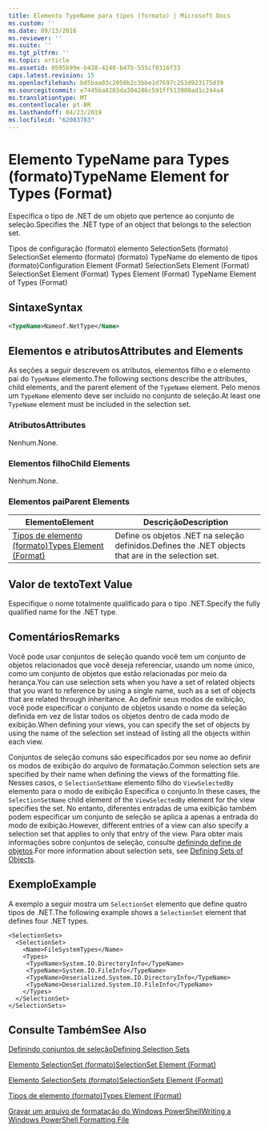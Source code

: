 ```yaml
---
title: Elemento TypeName para tipos (formato) | Microsoft Docs
ms.custom: ''
ms.date: 09/13/2016
ms.reviewer: ''
ms.suite: ''
ms.tgt_pltfrm: ''
ms.topic: article
ms.assetid: 0595b99e-b438-4240-b47b-555cf0316f33
caps.latest.revision: 15
ms.openlocfilehash: bd5baa03c2050b2c3bbe1d7697c253d923175d39
ms.sourcegitcommit: e7445ba8203da304286c591ff513900ad1c244a4
ms.translationtype: MT
ms.contentlocale: pt-BR
ms.lasthandoff: 04/23/2019
ms.locfileid: "62083783"
---
```

# <a name="typename-element-for-types-format"></a><span data-ttu-id="c60c9-102">Elemento TypeName para Types (formato)</span><span class="sxs-lookup"><span data-stu-id="c60c9-102">TypeName Element for Types (Format)</span></span>

<span data-ttu-id="c60c9-103">Especifica o tipo de .NET de um objeto que pertence ao conjunto de seleção.</span><span class="sxs-lookup"><span data-stu-id="c60c9-103">Specifies the .NET type of an object that belongs to the selection set.</span></span>

<span data-ttu-id="c60c9-104">Tipos de configuração (formato) elemento SelectionSets (formato) SelectionSet elemento (formato) (formato) TypeName do elemento de tipos (formato)</span><span class="sxs-lookup"><span data-stu-id="c60c9-104">Configuration Element (Format) SelectionSets Element (Format) SelectionSet Element (Format) Types Element (Format) TypeName Element of Types (Format)</span></span>

## <a name="syntax"></a><span data-ttu-id="c60c9-105">Sintaxe</span><span class="sxs-lookup"><span data-stu-id="c60c9-105">Syntax</span></span>

```xml
<TypeName>Nameof.NetType</Name>
```

## <a name="attributes-and-elements"></a><span data-ttu-id="c60c9-106">Elementos e atributos</span><span class="sxs-lookup"><span data-stu-id="c60c9-106">Attributes and Elements</span></span>

<span data-ttu-id="c60c9-107">As seções a seguir descrevem os atributos, elementos filho e o elemento pai do `TypeName` elemento.</span><span class="sxs-lookup"><span data-stu-id="c60c9-107">The following sections describe the attributes, child elements, and the parent element of the `TypeName` element.</span></span> <span data-ttu-id="c60c9-108">Pelo menos um `TypeName` elemento deve ser incluído no conjunto de seleção.</span><span class="sxs-lookup"><span data-stu-id="c60c9-108">At least one `TypeName` element must be included in the selection set.</span></span>

### <a name="attributes"></a><span data-ttu-id="c60c9-109">Atributos</span><span class="sxs-lookup"><span data-stu-id="c60c9-109">Attributes</span></span>

<span data-ttu-id="c60c9-110">Nenhum.</span><span class="sxs-lookup"><span data-stu-id="c60c9-110">None.</span></span>

### <a name="child-elements"></a><span data-ttu-id="c60c9-111">Elementos filho</span><span class="sxs-lookup"><span data-stu-id="c60c9-111">Child Elements</span></span>

<span data-ttu-id="c60c9-112">Nenhum.</span><span class="sxs-lookup"><span data-stu-id="c60c9-112">None.</span></span>

### <a name="parent-elements"></a><span data-ttu-id="c60c9-113">Elementos pai</span><span class="sxs-lookup"><span data-stu-id="c60c9-113">Parent Elements</span></span>

|<span data-ttu-id="c60c9-114">Elemento</span><span class="sxs-lookup"><span data-stu-id="c60c9-114">Element</span></span>|<span data-ttu-id="c60c9-115">Descrição</span><span class="sxs-lookup"><span data-stu-id="c60c9-115">Description</span></span>|
|-------------|-----------------|
|[<span data-ttu-id="c60c9-116">Tipos de elemento (formato)</span><span class="sxs-lookup"><span data-stu-id="c60c9-116">Types Element (Format)</span></span>](./types-element-for-selectionset-format.md)|<span data-ttu-id="c60c9-117">Define os objetos .NET na seleção definidos.</span><span class="sxs-lookup"><span data-stu-id="c60c9-117">Defines the .NET objects that are in the selection set.</span></span>|

## <a name="text-value"></a><span data-ttu-id="c60c9-118">Valor de texto</span><span class="sxs-lookup"><span data-stu-id="c60c9-118">Text Value</span></span>

<span data-ttu-id="c60c9-119">Especifique o nome totalmente qualificado para o tipo .NET.</span><span class="sxs-lookup"><span data-stu-id="c60c9-119">Specify the fully qualified name for the .NET type.</span></span>

## <a name="remarks"></a><span data-ttu-id="c60c9-120">Comentários</span><span class="sxs-lookup"><span data-stu-id="c60c9-120">Remarks</span></span>

<span data-ttu-id="c60c9-121">Você pode usar conjuntos de seleção quando você tem um conjunto de objetos relacionados que você deseja referenciar, usando um nome único, como um conjunto de objetos que estão relacionadas por meio da herança.</span><span class="sxs-lookup"><span data-stu-id="c60c9-121">You can use selection sets when you have a set of related objects that you want to reference by using a single name, such as a set of objects that are related through inheritance.</span></span> <span data-ttu-id="c60c9-122">Ao definir seus modos de exibição, você pode especificar o conjunto de objetos usando o nome da seleção definida em vez de listar todos os objetos dentro de cada modo de exibição.</span><span class="sxs-lookup"><span data-stu-id="c60c9-122">When defining your views, you can specify the set of objects by using the name of the selection set instead of listing all the objects within each view.</span></span>

<span data-ttu-id="c60c9-123">Conjuntos de seleção comuns são especificados por seu nome ao definir os modos de exibição do arquivo de formatação.</span><span class="sxs-lookup"><span data-stu-id="c60c9-123">Common selection sets are specified by their name when defining the views of the formatting file.</span></span> <span data-ttu-id="c60c9-124">Nesses casos, o `SelectionSetName` elemento filho do `ViewSelectedBy` elemento para o modo de exibição Especifica o conjunto.</span><span class="sxs-lookup"><span data-stu-id="c60c9-124">In these cases, the `SelectionSetName` child element of the `ViewSelectedBy` element for the view specifies the set.</span></span> <span data-ttu-id="c60c9-125">No entanto, diferentes entradas de uma exibição também podem especificar um conjunto de seleção se aplica a apenas a entrada do modo de exibição.</span><span class="sxs-lookup"><span data-stu-id="c60c9-125">However, different entries of a view can also specify a selection set that applies to only that entry of the view.</span></span> <span data-ttu-id="c60c9-126">Para obter mais informações sobre conjuntos de seleção, consulte [definindo define de objetos](./defining-selection-sets.md).</span><span class="sxs-lookup"><span data-stu-id="c60c9-126">For more information about selection sets, see [Defining Sets of Objects](./defining-selection-sets.md).</span></span>

## <a name="example"></a><span data-ttu-id="c60c9-127">Exemplo</span><span class="sxs-lookup"><span data-stu-id="c60c9-127">Example</span></span>

<span data-ttu-id="c60c9-128">A exemplo a seguir mostra um `SelectionSet` elemento que define quatro tipos de .NET.</span><span class="sxs-lookup"><span data-stu-id="c60c9-128">The following example shows a `SelectionSet` element that defines four .NET types.</span></span>

```
<SelectionSets>
  <SelectionSet>
    <Name>FileSystemTypes</Name>
    <Types>
     <TypeName>System.IO.DirectoryInfo</TypeName>
     <TypeName>System.IO.FileInfo</TypeName>
     <TypeName>Deserialized.System.IO.DirectoryInfo</TypeName>
     <TypeName>Deserialized.System.IO.FileInfo</TypeName>
    </Types>
  </SelectionSet>
</SelectionSets>
```

## <a name="see-also"></a><span data-ttu-id="c60c9-129">Consulte Também</span><span class="sxs-lookup"><span data-stu-id="c60c9-129">See Also</span></span>

[<span data-ttu-id="c60c9-130">Definindo conjuntos de seleção</span><span class="sxs-lookup"><span data-stu-id="c60c9-130">Defining Selection Sets</span></span>](./defining-selection-sets.md)

[<span data-ttu-id="c60c9-131">Elemento SelectionSet (formato)</span><span class="sxs-lookup"><span data-stu-id="c60c9-131">SelectionSet Element (Format)</span></span>](./selectionset-element-format.md)

[<span data-ttu-id="c60c9-132">Elemento SelectionSets (formato)</span><span class="sxs-lookup"><span data-stu-id="c60c9-132">SelectionSets Element (Format)</span></span>](./selectionsets-element-format.md)

[<span data-ttu-id="c60c9-133">Tipos de elemento (formato)</span><span class="sxs-lookup"><span data-stu-id="c60c9-133">Types Element (Format)</span></span>](./types-element-for-selectionset-format.md)

[<span data-ttu-id="c60c9-134">Gravar um arquivo de formatação do Windows PowerShell</span><span class="sxs-lookup"><span data-stu-id="c60c9-134">Writing a Windows PowerShell Formatting File</span></span>](./writing-a-powershell-formatting-file.md)
